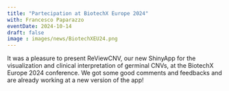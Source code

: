 ```yaml
---
title: "Partecipation at BiotechX Europe 2024"
with: Francesco Paparazzo
eventDate: 2024-10-14
draft: false
image : images/news/BiotechXEU24.png
---
```


It was a pleasure to present ReViewCNV, our new ShinyApp for the visualization and clinical interpretation of germinal CNVs, at the BiotechX Europe 2024 conference. We got some good comments and feedbacks and are already working at a new version of the app!
